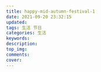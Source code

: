 ```yaml
---
title: happy-mid-autumn-festival-1
date: 2021-09-20 23:32:15
updated:
tags: 生活 节日 
categories: 生活
keywords:
description:
top_img:
comments:
cover:
---
```

